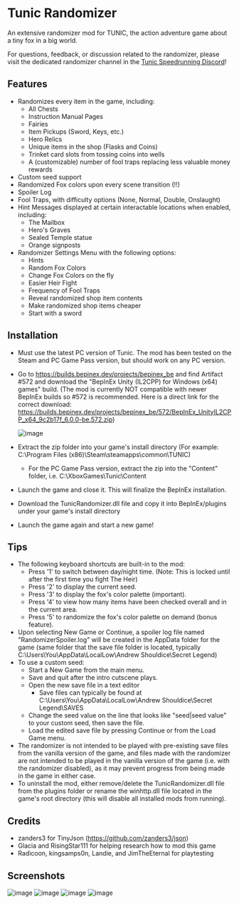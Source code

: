 # Tunic Randomizer
An extensive randomizer mod for TUNIC, the action adventure game about a tiny fox in a big world.

For questions, feedback, or discussion related to the randomizer, please visit the dedicated randomizer channel in the [Tunic Speedrunning Discord](https://discord.gg/HXkztJgQWj)! 

## Features
- Randomizes every item in the game, including:
  - All Chests
  - Instruction Manual Pages
  - Fairies
  - Item Pickups (Sword, Keys, etc.)
  - Hero Relics
  - Unique items in the shop (Flasks and Coins)
  - Trinket card slots from tossing coins into wells
  - A (customizable) number of fool traps replacing less valuable money rewards
- Custom seed support
- Randomized Fox colors upon every scene transition (!!)
- Spoiler Log
- Fool Traps, with difficulty options (None, Normal, Double, Onslaught)
- Hint Messages displayed at certain interactable locations when enabled, including:
  - The Mailbox
  - Hero's Graves
  - Sealed Temple statue
  - Orange signposts
- Randomizer Settings Menu with the following options:
    - Hints
    - Random Fox Colors
    - Change Fox Colors on the fly
    - Easier Heir Fight
    - Frequency of Fool Traps
    - Reveal randomized shop item contents
    - Make randomized shop items cheaper
    - Start with a sword

## Installation
- Must use the latest PC version of Tunic. The mod has been tested on the Steam and PC Game Pass version, but should work on any PC version.
- Go to https://builds.bepinex.dev/projects/bepinex_be and find Artifact #572 and download the "BepInEx Unity (IL2CPP) for Windows (x64) games" build. (The mod is currently NOT compatible with newer BepInEx builds so #572 is recommended. Here is a direct link for the correct download: https://builds.bepinex.dev/projects/bepinex_be/572/BepInEx_UnityIL2CPP_x64_9c2b17f_6.0.0-be.572.zip)

  ![image](https://user-images.githubusercontent.com/110704408/188519149-d9476aa9-55f6-4f38-9ce9-93d137fa71af.png)

- Extract the zip folder into your game's install directory (For example: C:\Program Files (x86)\Steam\steamapps\common\TUNIC)
  - For the PC Game Pass version, extract the zip into the "Content" folder, i.e. C:\XboxGames\Tunic\Content
- Launch the game and close it. This will finalize the BepInEx installation.
- Download the TunicRandomizer.dll file and copy it into BepInEx/plugins under your game's install directory
- Launch the game again and start a new game!

## Tips
- The following keyboard shortcuts are built-in to the mod:
  - Press '1' to switch between day/night time. (Note: This is locked until after the first time you fight The Heir)
  - Press '2' to display the current seed.
  - Press '3' to display the fox's color palette (important).
  - Press '4' to view how many items have been checked overall and in the current area.
  - Press '5' to randomize the fox's color palette on demand (bonus feature).
- Upon selecting New Game or Continue, a spoiler log file named "RandomizerSpoiler.log" will be created in the AppData folder for the game (same folder that the save file folder is located, typically C:\Users\You\AppData\LocalLow\Andrew Shouldice\Secret Legend)
- To use a custom seed:
  - Start a New Game from the main menu.
  - Save and quit after the intro cutscene plays.
  - Open the new save file in a text editor 
    - Save files can typically be found at C:\Users\You\AppData\LocalLow\Andrew Shouldice\Secret Legend\SAVES
  - Change the seed value on the line that looks like "seed|seed value" to your custom seed, then save the file.
  - Load the edited save file by pressing Continue or from the Load Game menu.
- The randomizer is not intended to be played with pre-existing save files from the vanilla version of the game, and files made with the randomizer are not intended to be played in the vanilla version of the game (i.e. with the randomizer disabled), as it may prevent progress from being made in the game in either case.
- To uninstall the mod, either remove/delete the TunicRandomizer.dll file from the plugins folder or rename the winhttp.dll file located in the game's root directory (this will disable all installed mods from running).

## Credits
- zanders3 for TinyJson (https://github.com/zanders3/json)
- Glacia and RisingStar111 for helping research how to mod this game
- Radicoon, kingsamps0n, Landie, and JimTheEternal for playtesting

## Screenshots
![image](https://user-images.githubusercontent.com/110704408/193220644-e62bc84b-ccaa-4245-b080-797e17b5d640.png)
![image](https://user-images.githubusercontent.com/110704408/193220673-15a35c0d-fd42-43b0-a946-a007dc671cdd.png)
![image](https://user-images.githubusercontent.com/110704408/193220692-01f3d497-db4c-4200-a2b4-28abba4fdd96.png)
![image](https://user-images.githubusercontent.com/110704408/193220725-e61f149f-14be-4a95-9088-7081926cd3ec.png)
